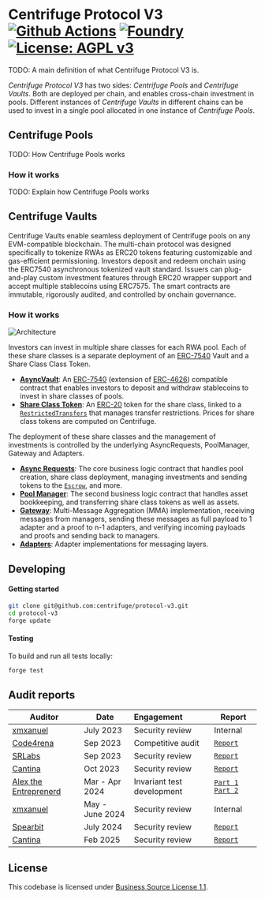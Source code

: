 # Centrifuge Protocol V3 [![Github Actions][gha-badge]][gha] [![Foundry][foundry-badge]][foundry] [![License: AGPL v3](https://img.shields.io/badge/License-AGPL%20v3-blue.svg)](https://github.com/centrifuge/protocol-v3/blob/main/LICENSE)
[gha]: https://github.com/centrifuge/protocol-v3/actions
[gha-badge]: https://github.com/centrifuge/protocol-v3/actions/workflows/ci.yml/badge.svg
[foundry]: https://getfoundry.sh
[foundry-badge]: https://img.shields.io/badge/Built%20with-Foundry-FFDB1C.svg

TODO: A main definition of what Centrifuge Protocol V3 is.

*Centrifuge Protocol V3* has two sides: *Centrifuge Pools* and *Centrifuge Vaults*. Both are deployed per chain, and enables cross-chain investment in pools. Different instances of *Centrifuge Vaults* in different chains can be used to invest in a single pool allocated in one instance of *Centrifuge Pools*.

## Centrifuge Pools

TODO: How Centrifuge Pools works

### How it works

TODO: Explain how Centrifuge Pools works

## Centrifuge Vaults

Centrifuge Vaults enable seamless deployment of Centrifuge pools on any EVM-compatible blockchain. The multi-chain protocol was designed specifically to tokenize RWAs as ERC20 tokens featuring customizable and gas-efficient permissioning. Investors deposit and redeem onchain using the ERC7540 asynchronous tokenized vault standard. Issuers can plug-and-play custom investment features through ERC20 wrapper support and accept multiple stablecoins using ERC7575. The smart contracts are immutable, rigorously audited, and controlled by onchain governance.

### How it works

![Architecture](https://cloudflare-ipfs.com/ipfs/QmW7N8beQ6TF5efwqkMndouxGub2J1jqsEhv5gXDbyqA2K)

Investors can invest in multiple share classes for each RWA pool. Each of these share classes is a separate deployment of an [ERC-7540](https://eips.ethereum.org/EIPS/eip-7540) Vault and a Share Class Class Token.
- [**AsyncVault**](https://github.com/centrifuge/protocol-v3/blob/main/src/vaults/AsyncVault.sol): An [ERC-7540](https://eips.ethereum.org/EIPS/eip-7540) (extension of [ERC-4626](https://ethereum.org/en/developers/docs/standards/tokens/erc-4626/)) compatible contract that enables investors to deposit and withdraw stablecoins to invest in share classes of pools.
- [**Share Class Token**](https://github.com/centrifuge/protocol-v3/blob/main/src/vaults/token/ShareToken.sol): An [ERC-20](https://ethereum.org/en/developers/docs/standards/tokens/erc-20/) token for the share class, linked to a [`RestrictedTransfers`](https://github.com/centrifuge/protocol-v3/blob/main/src/vaults/token/RestrictedTransfers.sol) that manages transfer restrictions. Prices for share class tokens are computed on Centrifuge.

The deployment of these share classes and the management of investments is controlled by the underlying AsyncRequests, PoolManager, Gateway and Adapters.
- [**Async Requests**](https://github.com/centrifuge/protocol-v3/blob/main/src/vaults/AsyncRequests.sol): The core business logic contract that handles pool creation, share class deployment, managing investments and sending tokens to the [`Escrow`](https://github.com/centrifuge/protocol-v3/blob/main/src/vaults/Escrow.sol), and more.
- [**Pool Manager**](https://github.com/centrifuge/protocol-v3/blob/main/src/vaults/PoolManager.sol): The second business logic contract that handles asset bookkeeping, and transferring share class tokens as well as assets.
- [**Gateway**](https://github.com/centrifuge/protocol-v3/blob/main/src/vaults/gateway/Gateway.sol): Multi-Message Aggregation (MMA) implementation, receiving messages from managers, sending these messages as full payload to 1 adapter and a proof to n-1 adapters, and verifying incoming payloads and proofs and sending back to managers.
- [**Adapters**](https://github.com/centrifuge/protocol-v3/tree/main/src/vaults/gateway/adapters): Adapter implementations for messaging layers.


## Developing
#### Getting started
```sh
git clone git@github.com:centrifuge/protocol-v3.git
cd protocol-v3
forge update
```

#### Testing
To build and run all tests locally:
```sh
forge test
```

## Audit reports

| Auditor                                              | Date            | Engagement                 | Report                                                                                                                                                                      |
| ---------------------------------------------------- | --------------- | :------------------------- | --------------------------------------------------------------------------------------------------------------------------------------------------------------------------- |
| [xmxanuel](https://x.com/xmxanuel)                   | July 2023       | Security review            | Internal                                                                                                                                                                    |
| [Code4rena](https://code4rena.com/)                  | Sep 2023        | Competitive audit          | [`Report`](https://code4rena.com/reports/2023-09-centrifuge)                                                                                                                |
| [SRLabs](https://www.srlabs.de/)                     | Sep 2023        | Security review            | [`Report`](https://github.com/centrifuge/protocol-v3/blob/main/docs/audits/2023-09-SRLabs.pdf)                                                                              |
| [Cantina](https://cantina.xyz/)                      | Oct 2023        | Security review            | [`Report`](https://github.com/centrifuge/protocol-v3/blob/main/docs/audits/2023-10-Cantina.pdf)                                                                             |
| [Alex the Entreprenerd](https://x.com/gallodasballo) | Mar - Apr 2024  | Invariant test development | [`Part 1`](https://getrecon.substack.com/p/lessons-learned-from-fuzzing-centrifuge) [`Part 2`](https://getrecon.substack.com/p/lessons-learned-from-fuzzing-centrifuge-059) |
| [xmxanuel](https://x.com/xmxanuel)                   | May - June 2024 | Security review            | Internal                                                                                                                                                                    |
| [Spearbit](https://spearbit.com/)                    | July 2024       | Security review            | [`Report`](https://github.com/centrifuge/protocol-v3/blob/main/docs/audits/2024-08-Spearbit.pdf)                                                                            |
| [Cantina](https://cantina.xyz/)                      | Feb 2025        | Security review            | [`Report`](https://github.com/centrifuge/protocol-v3/blob/main/docs/audits/2025-02-Cantina.pdf)                                                                             |

## License
This codebase is licensed under [Business Source License 1.1](https://github.com/centrifuge/protocol-v3/blob/main/LICENSE).
